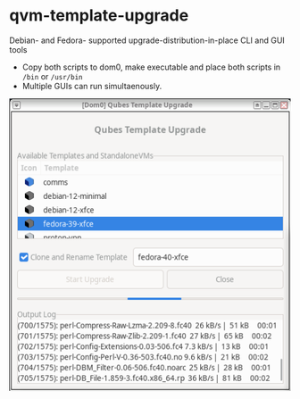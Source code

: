 # qvm-template-upgrade
Debian- and Fedora- supported upgrade-distribution-in-place CLI and GUI tools
- Copy both scripts to dom0, make executable and place both scripts in `/bin` or `/usr/bin`
- Multiple GUIs can run simultaenously.

![qubes-template-upgrade-gui](https://github.com/kennethrrosen/qubes-template-upgrade/blob/main/qubes-template-upgrade.png)
